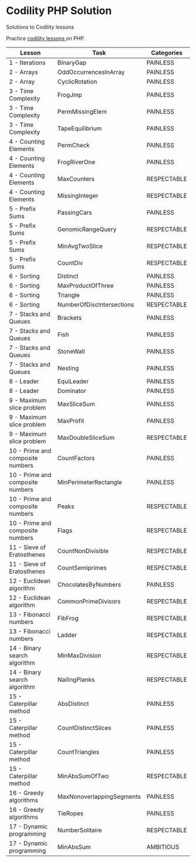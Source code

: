 # Codility PHP Solution
Solutions to Codility lessons


<p>Practice <a href="https://app.codility.com/programmers/lessons/" title="Lessons"> codility lessons </a> on PHP.</p>
 
Lesson                          |Task                            |Categories
--------------------------------|--------------------------------|----------
1 - Iterations                  |BinaryGap                       |PAINLESS
2 - Arrays                      |OddOccurrencesInArray           |PAINLESS
2 - Array                       |CyclicRotation                  |PAINLESS
3 - Time Complexity             |FrogJmp                         |PAINLESS
3 - Time Complexity             |PermMissingElem                 |PAINLESS
3 - Time Complexity             |TapeEquilibrium                 |PAINLESS
4 - Counting Elements           |PermCheck                       |PAINLESS
4 - Counting Elements           |FrogRiverOne                    |PAINLESS
4 - Counting Elements           |MaxCounters                     |RESPECTABLE
4 - Counting Elements           |MissingInteger                  |RESPECTABLE
5 - Prefix Sums                 |PassingCars                     |PAINLESS
5 - Prefix Sums                 |GenomicRangeQuery               |RESPECTABLE
5 - Prefix Sums                 |MinAvgTwoSlice                  |RESPECTABLE
5 - Prefix Sums                 |CountDiv                        |RESPECTABLE
6 - Sorting                     |Distinct                        |PAINLESS
6 - Sorting                     |MaxProductOfThree               |PAINLESS
6 - Sorting                     |Triangle                        |PAINLESS
6 - Sorting                     |NumberOfDiscIntersections       |RESPECTABLE
7 - Stacks and Queues           |Brackets                        |PAINLESS
7 - Stacks and Queues           |Fish                            |PAINLESS
7 - Stacks and Queues           |StoneWall                       |PAINLESS
7 - Stacks and Queues           |Nesting                         |PAINLESS
8 - Leader                      |EquiLeader                      |PAINLESS
8 - Leader                      |Dominator                       |PAINLESS
9 - Maximum slice problem       |MaxSliceSum                     |PAINLESS
9 - Maximum slice problem       |MaxProfit                       |PAINLESS
9 - Maximum slice problem       |MaxDoubleSliceSum               |RESPECTABLE
10 - Prime and composite numbers|CountFactors                    |PAINLESS
10 - Prime and composite numbers|MinPerimeterRectangle           |PAINLESS
10 - Prime and composite numbers|Peaks                           |RESPECTABLE
10 - Prime and composite numbers|Flags                           |RESPECTABLE
11 - Sieve of Eratosthenes      |CountNonDivisible               |RESPECTABLE
11 - Sieve of Eratosthenes      |CountSemiprimes                 |RESPECTABLE
12 - Euclidean algorithm        |ChocolatesByNumbers             |PAINLESS
12 - Euclidean algorithm        |CommonPrimeDivisors             |RESPECTABLE
13 - Fibonacci numbers          |FibFrog                         |RESPECTABLE
13 - Fibonacci numbers          |Ladder                          |RESPECTABLE
14 - Binary search algorithm    |MinMaxDivision                  |RESPECTABLE
14 - Binary search algorithm    |NailingPlanks                   |RESPECTABLE
15 - Caterpillar method         |AbsDistinct                     |PAINLESS
15 - Caterpillar method         |CountDistinctSlices             |PAINLESS
15 - Caterpillar method         |CountTriangles                  |PAINLESS
15 - Caterpillar method         |MinAbsSumOfTwo                  |RESPECTABLE
16 - Greedy algorithms          |MaxNonoverlappingSegments       |PAINLESS
16 - Greedy algorithms          |TieRopes                        |PAINLESS
17 - Dynamic programming        |NumberSolitaire                 |RESPECTABLE
17 - Dynamic programming        |MinAbsSum                       |AMBITIOUS
